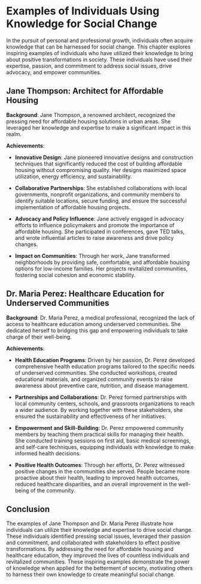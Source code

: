 Examples of Individuals Using Knowledge for Social Change
==================================================================

In the pursuit of personal and professional growth, individuals often acquire knowledge that can be harnessed for social change. This chapter explores inspiring examples of individuals who have utilized their knowledge to bring about positive transformations in society. These individuals have used their expertise, passion, and commitment to address social issues, drive advocacy, and empower communities.

Jane Thompson: Architect for Affordable Housing
-----------------------------------------------

**Background**: Jane Thompson, a renowned architect, recognized the pressing need for affordable housing solutions in urban areas. She leveraged her knowledge and expertise to make a significant impact in this realm.

**Achievements**:

* **Innovative Design**: Jane pioneered innovative designs and construction techniques that significantly reduced the cost of building affordable housing without compromising quality. Her designs maximized space utilization, energy efficiency, and sustainability.

* **Collaborative Partnerships**: She established collaborations with local governments, nonprofit organizations, and community members to identify suitable locations, secure funding, and ensure the successful implementation of affordable housing projects.

* **Advocacy and Policy Influence**: Jane actively engaged in advocacy efforts to influence policymakers and promote the importance of affordable housing. She participated in conferences, gave TED talks, and wrote influential articles to raise awareness and drive policy changes.

* **Impact on Communities**: Through her work, Jane transformed neighborhoods by providing safe, comfortable, and affordable housing options for low-income families. Her projects revitalized communities, fostering social cohesion and economic stability.

Dr. Maria Perez: Healthcare Education for Underserved Communities
-----------------------------------------------------------------

**Background**: Dr. Maria Perez, a medical professional, recognized the lack of access to healthcare education among underserved communities. She dedicated herself to bridging this gap and empowering individuals to take charge of their well-being.

**Achievements**:

* **Health Education Programs**: Driven by her passion, Dr. Perez developed comprehensive health education programs tailored to the specific needs of underserved communities. She conducted workshops, created educational materials, and organized community events to raise awareness about preventive care, nutrition, and disease management.

* **Partnerships and Collaborations**: Dr. Perez formed partnerships with local community centers, schools, and grassroots organizations to reach a wider audience. By working together with these stakeholders, she ensured the sustainability and effectiveness of her initiatives.

* **Empowerment and Skill-Building**: Dr. Perez empowered community members by teaching them practical skills for managing their health. She conducted training sessions on first aid, basic medical screenings, and self-care techniques, equipping individuals with knowledge to make informed health decisions.

* **Positive Health Outcomes**: Through her efforts, Dr. Perez witnessed positive changes in the communities she served. People became more proactive about their health, leading to improved health outcomes, reduced healthcare disparities, and an overall improvement in the well-being of the community.

Conclusion
----------

The examples of Jane Thompson and Dr. Maria Perez illustrate how individuals can utilize their knowledge and expertise to drive social change. These individuals identified pressing social issues, leveraged their passion and commitment, and collaborated with stakeholders to effect positive transformations. By addressing the need for affordable housing and healthcare education, they improved the lives of countless individuals and revitalized communities. These inspiring examples demonstrate the power of knowledge when applied for the betterment of society, motivating others to harness their own knowledge to create meaningful social change.
